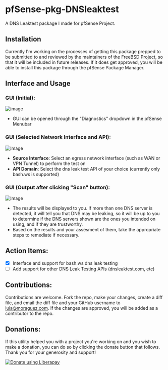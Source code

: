 # pfSense-pkg-DNSleaktest
A DNS Leaktest package I made for pfSense Project.

## Installation
Currently I'm working on the processes of getting this package prepped to be submitted to and reviewed by the maintainers of the FreeBSD Project, so that it will be included in future releases. If it does get approved, you will be able to install this package through the pfSense Package Manager.

## Interface and Usage

### GUI (Initial):
![image](https://user-images.githubusercontent.com/73666574/209186555-3fcbfb3a-f0d8-4e64-8ace-dd8716ce9b15.png)
 - GUI can be opened through the "Diagnostics" dropdown in the pfSense Menubar

### GUI (Selected Network Interface and API):
![image](https://user-images.githubusercontent.com/73666574/209186971-adc8d089-f7e8-49bd-929f-c96fd01ed766.png)
 - **Source Interface**: Select an egress network interface (such as WAN or VPN Tunnel) to perform the test on
 - **API Domain**: Select the dns leak test API of your choice (currently only bash.ws is supported)

### GUI (Output after clicking "Scan" button):
![image](https://user-images.githubusercontent.com/73666574/209187303-ea3d4585-f8a5-4ba2-829f-640305c6d6fe.png)
- The results will be displayed to you. If more than one DNS server is detected, it will tell you that DNS may be leaking, so it will be up to you to determine if the DNS servers shown are the ones you intended on using, and if they are trustworthy.
- Based on the results and your assesment of them, take the appropriate steps to remediate if necessary.


## Action Items:
- [x] Interface and support for bash.ws dns leak testing
- [ ] Add support for other DNS Leak Testing APIs (dnsleaktest.com, etc)

## Contributions:
Contributions are welcome. Fork the repo, make your changes, create a diff file, and email the diff file and your GitHub username to luis@moraguez.com. If the changes are approved, you will be added as a contributor to the repo.

## Donations:
If this utility helped you with a project you're working on and you wish to make a donation, you can do so by clicking the donate button that follows. Thank you for your generosity and support!

<noscript><a href="https://liberapay.com/z3d6380/donate"><img alt="Donate using Liberapay" src="https://liberapay.com/assets/widgets/donate.svg"></a></noscript>
